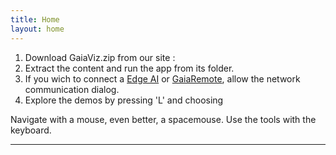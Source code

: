 ```yaml
---
title: Home
layout: home
---
```


1. Download GaiaViz.zip from our site :
2. Extract the content and run the app from its folder.
3. If you wich to connect a [Edge AI] or [GaiaRemote], allow the network communication dialog.
4. Explore the demos by pressing 'L' and choosing


Navigate with a mouse, even better, a spacemouse.
Use the tools with the keyboard.


----
[Edge AI]: https://gaiaviz.github.io/docs/edge-ai
[GaiaRemote]: https://gaiaviz.github.io/docs/edge-ai
